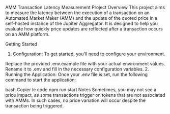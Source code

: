 AMM Transaction Latency Measurement Project
Overview
This project aims to measure the latency between the execution of a transaction on an Automated Market Maker (AMM) and the update of the quoted price in a self-hosted instance of the Jupiter Aggregator. It is designed to help you evaluate how quickly price updates are reflected after a transaction occurs on an AMM platform.

Getting Started

1. Configuration:
   To get started, you'll need to configure your environment.

Replace the provided .env.example file with your actual environment values. Rename it to .env and fill in the necessary configuration variables. 2. Running the Application:
Once your .env file is set, run the following command to start the application:

bash
Copier le code
npm run start
Notes
Sometimes, you may not see a price impact, as some transactions trigger on tokens that are not associated with AMMs. In such cases, no price variation will occur despite the transaction being triggered.
